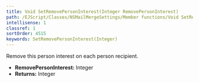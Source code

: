 ```yaml
---
title: Void SetRemovePersonInterest(Integer RemovePersonInterest)
path: /EJScript/Classes/NSMailMergeSettings/Member functions/Void SetRemovePersonInterest(Integer p_0)
intellisense: 1
classref: 1
sortOrder: 4515
keywords: SetRemovePersonInterest(Integer)
---
```



Remove this person interest on each person recipient.



* **RemovePersonInterest:** Integer
* **Returns:** Integer


